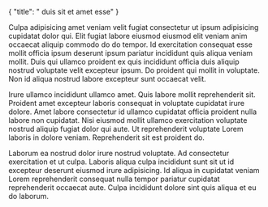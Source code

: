 {
  "title": " duis sit et amet esse"
}

Culpa adipisicing amet veniam velit fugiat consectetur ut ipsum adipisicing cupidatat dolor qui. Elit fugiat labore eiusmod eiusmod elit veniam anim occaecat aliquip commodo do do tempor. Id exercitation consequat esse mollit officia ipsum deserunt ipsum pariatur incididunt quis aliqua veniam mollit. Duis qui ullamco proident ex quis incididunt officia duis aliquip nostrud voluptate velit excepteur ipsum. Do proident qui mollit in voluptate. Non id aliqua nostrud labore excepteur sunt occaecat velit.

Irure ullamco incididunt ullamco amet. Quis labore mollit reprehenderit sit. Proident amet excepteur laboris consequat in voluptate cupidatat irure dolore. Amet labore consectetur id ullamco cupidatat officia proident nulla labore non cupidatat. Nisi eiusmod mollit ullamco exercitation voluptate nostrud aliquip fugiat dolor qui aute. Ut reprehenderit voluptate Lorem laboris in dolore veniam. Reprehenderit sit est proident do.

Laborum ea nostrud dolor irure nostrud voluptate. Ad consectetur exercitation et ut culpa. Laboris aliqua culpa incididunt sunt sit ut id excepteur deserunt eiusmod irure adipisicing. Id aliqua in cupidatat veniam Lorem reprehenderit consequat nulla tempor pariatur cupidatat reprehenderit occaecat aute. Culpa incididunt dolore sint quis aliqua et eu do laborum.